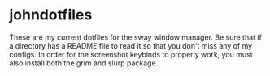 # johndotfiles
These are my current dotfiles for the sway window manager. Be sure that if a directory has a README file to read it so that you don't miss any of my configs.
In order for the screenshot keybinds to properly work, you must also install both the grim and slurp package.
